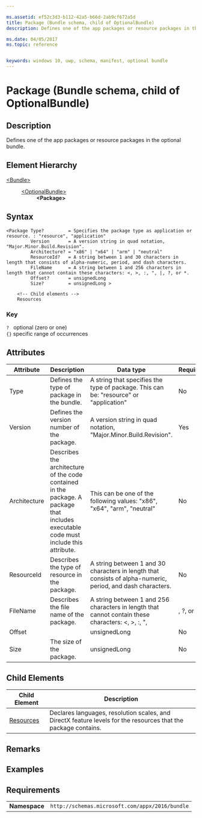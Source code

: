 ```yaml
---

ms.assetid: ef52c3d3-b112-42a5-b66d-2ab9cf672a5d
title: Package (Bundle schema, child of OptionalBundle)
description: Defines one of the app packages or resource packages in the optional bundle.

ms.date: 04/05/2017
ms.topic: reference


keywords: windows 10, uwp, schema, manifest, optional bundle 
---
```


# Package (Bundle schema, child of OptionalBundle)

## Description
Defines one of the app packages or resource packages in the optional bundle.

## Element Hierarchy
<dl>
<dt><a href="element-bundle.md">&lt;Bundle&gt;</a></dt>
<dd>
<dl>
<dt><a href="element-optionalbundle.md">&lt;OptionalBundle&gt;</a></dt>
<dd><b>&lt;Package&gt;</b></dd>
</dl>
</dd>
</dl>

## Syntax
```syntax
<Package Type?         = Specifies the package type as application or resource. : "resource", "application"
         Version       = A version string in quad notation, "Major.Minor.Build.Revision".
         Architecture? = "x86" | "x64" | "arm" | "neutral" 
         ResourceId?   = A string between 1 and 30 characters in length that consists of alpha-numeric, period, and dash characters.
         FileName      = A string between 1 and 256 characters in length that cannot contain these characters: <, >, :, ", |, ?, or *.
         Offset?       = unsignedLong
         Size?         = unsignedLong >
           
    <!-- Child elements -->
    Resources
```

### Key
`?`   optional (zero or one)  
`{}`  specific range of occurrences

## Attributes
| Attribute | Description | Data type | Required |
|-----------|-------------|-----------|----------|
| Type  | Defines the type of package in the bundle. | A string that specifies the type of package. This can be: "resource" or "application" | No |
| Version | Defines the version number of the package. | A version string in quad notation, "Major.Minor.Build.Revision". | Yes |
| Architecture | Describes the architecture of the code contained in the package. A package that includes executable code must include this attribute. | This can be one of the following values: "x86", "x64", "arm", "neutral" | No |
| ResourceId | Describes the type of resource in the package. | A string between 1 and 30 characters in length that consists of alpha-numeric, period, and dash characters. | No |
| FileName | Describes the file name of the package. | A string between 1 and 256 characters in length that cannot contain these characters: <, >, :, ", |, ?, or *. | Yes |
| Offset |  | unsignedLong | No |
| Size | The size of the package. | unsignedLong | No |

## Child Elements

| Child Element | Description |
|---------------|-------------|
| [Resources](element-optionalbundle-resources.md) | Declares languages, resolution scales, and DirectX feature levels for the resources that the package contains. |

## Remarks

## Examples

## Requirements

|          |         |
|----------|--------------|
| **Namespace** | `http://schemas.microsoft.com/appx/2016/bundle` |